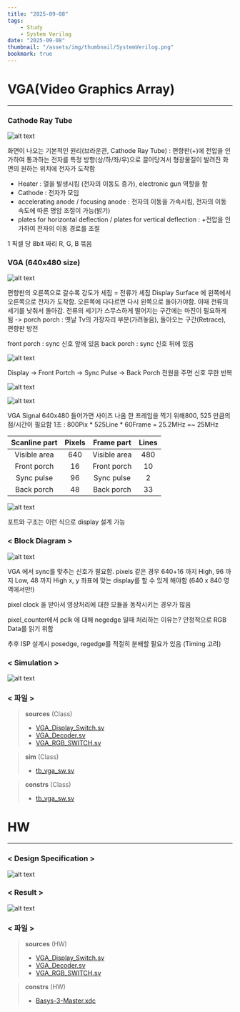 ```yaml
---
title: "2025-09-08"
tags:
    - Study
    - System Verilog
date: "2025-09-08"
thumbnail: "/assets/img/thumbnail/SystemVerilog.png"
bookmark: true
---
```


# VGA(Video Graphics Array)
---
### Cathode Ray Tube
![alt text](../../assets/img/final/250908/1.png)

화면이 나오는 기본적인 원리(브라운관, Cathode Ray Tube) : 편향판(+)에 전압을 인가하여 통과하는 전자를 특정 방향(상/하/좌/우)으로 끌어당겨서 형광물질이 발려진 화면의 원하는 위치에 전자가 도착함

- Heater : 열을 발생시킴 (전자의 이동도 증가), electronic gun 역할을 함
- Cathode : 전자가 모임
- accelerating anode / focusing anode : 전자의 이동을 가속시킴, 전자의 이동 속도에 따른 명암 조절이 가능(밝기)
- plates for horizontal deflection / plates for vertical deflection : +전압을 인가하여 전자의 이동 경로를 조절

1 픽셀 당 8bit 짜리 R, G, B 묶음

### VGA (640x480 size)
![alt text](../../assets/img/final/250908/2.png)

편향판의 오른쪽으로 갈수록 강도가 세짐 = 전류가 세짐
Display Surface 에 왼쪽에서 오른쪽으로 전자가 도착함. 오른쪽에 다다르면 다시 왼쪽으로 돌아가야함. 이때 전류의 세기를 낮춰서 돌아감. 전류의 세기가 스무스하게 떨어지는 구간에는 마진이 필요하게 됨 -> porch
porch : 옛날 Tv의 가장자리 부분(가려놓음), 돌아오는 구간(Retrace), 편향판 방전

front porch : sync 신호 앞에 있음
back porch : sync 신호 뒤에 있음

![alt text](../../assets/img/final/250908/3.png)

Display -> Front Portch -> Sync Pulse -> Back Porch 전원을 주면 신호 무한 반복

![alt text](../../assets/img/final/250908/4.png)

![alt text](../../assets/img/final/250908/5.png)

VGA Signal 640x480 들어가면 사이즈 나옴
한 프레임을 찍기 위해800, 525 만큼의 점/시간이 필요함
1초 : 800Pix * 525Line * 60Frame = 25.2MHz =~ 25MHz

| Scanline part | Pixels | Frame part | Lines |
| :--: | :--: | :--: | :--: |
| Visible area | 640 | Visible area | 480 |
| Front porch | 16 | Front porch | 10 |
| Sync pulse | 96 | Sync pulse | 2 |
| Back porch | 48 | Back porch | 33 |

![alt text](../../assets/img/final/250908/6.png)

포트와 구조는 이런 식으로 display 설계 가능

### < Block Diagram >
![alt text](../../assets/img/final/250908/7.png)

VGA 에서 sync를 맞추는 신호가 필요함. pixels 같은 경우 640+16 까지 High, 96 까지 Low, 48 까지 High
x, y 좌표에 맞는 display를 할 수 있게 해야함 (640 x 840 영역에서만!)

pixel clock 을 받아서 영상처리에 대한 모듈을 동작시키는 경우가 많음

pixel_counter에서 pclk 에 대해 negedge 일때 처리하는 이유는? 안정적으로 RGB Data를 읽기 위함

추후 ISP 설계시 posedge, regedge를 적절히 분배할 필요가 있음 (Timing 고려)

### < Simulation >
![alt text](../../assets/img/final/250908/8.png)

### < 파일 >
> **sources** (Class)
> - [VGA_Display_Switch.sv](<../../assets/source file/250908/250908_Class/VGA_Display_Switch.sv>)
> - [VGA_Decoder.sv](<../../assets/source file/250908/250908_Class/VGA_Decoder.sv>)
> - [VGA_RGB_SWITCH.sv](<../../assets/source file/250908/250908_Class/VGA_RGB_SWITCH.sv>)

> **sim** (Class)
> - [tb_vga_sw.sv](<../../assets/source file/250908/250908_Class/tb_vga_sw.sv>)

> **constrs** (Class)
> - [tb_vga_sw.sv](<../../assets/source file/250908/250908_Class/tb_vga_sw.sv>)

# HW
---
### < Design Specification >
![alt text](../../assets/img/final/250908/9.png)

### < Result >
![alt text](../../assets/img/final/250908/10.jpg)

### < 파일 >
> **sources** (HW)
> - [VGA_Display_Switch.sv](<../../assets/source file/250908/250908_HW/VGA_Display_Switch.sv>)
> - [VGA_Decoder.sv](<../../assets/source file/250908/250908_HW/VGA_Decoder.sv>)
> - [VGA_RGB_SWITCH.sv](<../../assets/source file/250908/250908_HW/VGA_RGB_SWITCH.sv>)

> **constrs** (HW)
> - [Basys-3-Master.xdc](<../../assets/source file/250908/250908_HW/Basys-3-Master.xdc>)
